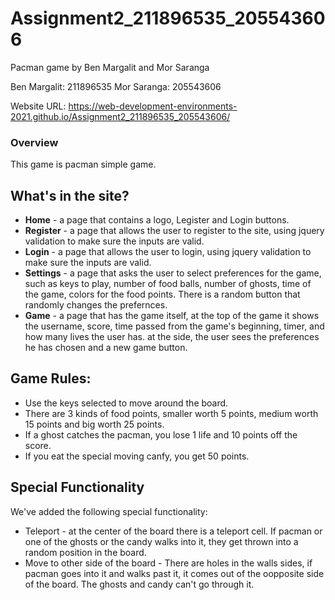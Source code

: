 # Assignment2_211896535_205543606
Pacman game by Ben Margalit and Mor Saranga

Ben Margalit: 211896535
Mor Saranga: 205543606

Website URL: https://web-development-environments-2021.github.io/Assignment2_211896535_205543606/

### Overview

This game is pacman simple game.

## What's in the site?
* **Home** - a page that contains a logo, Legister and Login buttons.
* **Register** - a page that allows the user to register to the site, using jquery validation to make sure the inputs are valid.
* **Login** - a page that allows the user to login, using jquery validation to make sure the inputs are valid.
* **Settings** - a page that asks the user to select preferences for the game, such as keys to play, number of food balls, number of ghosts, time of the game, colors for the food points. There is a random button that randomly changes the prefernces.
* **Game** - a page that has the game itself, at the top of the game it shows the username, score, time passed from the game's beginning, timer, and how many lives the user has. at the side, the user sees the preferences he has chosen and a new game button.

## Game Rules:
* Use the keys selected to move around the board.
* There are 3 kinds of food points, smaller worth 5 points, medium worth 15 points and big worth 25 points.
* If a ghost catches the pacman, you lose 1 life and 10 points off the score.
* If you eat the special moving canfy, you get 50 points.

## Special Functionality
We've added the following special functionality:
* Teleport - at the center of the board there is a teleport cell. If pacman or one of the ghosts or the candy walks into it, they get thrown into a random position in the board.
* Move to other side of the board - There are holes in the walls sides, if pacman goes into it and walks past it, it comes out of the oopposite side of the board. The ghosts and candy can't go through it.


 
